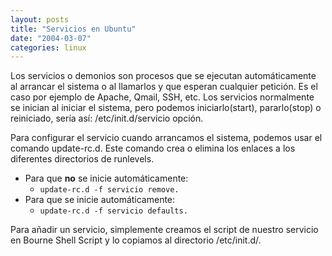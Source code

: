 ```yaml
---
layout: posts
title: "Servicios en Ubuntu"
date: "2004-03-07"
categories: linux
---
```


Los servicios o demonios son procesos que se ejecutan automáticamente al arrancar el sistema o al llamarlos y que esperan cualquier petición. Es el caso por ejemplo de Apache, Qmail, SSH, etc. Los servicios normalmente se inician al iniciar el sistema, pero podemos iniciarlo(start), pararlo(stop) o reiniciado, sería así: /etc/init.d/servicio opción.

Para configurar el servicio cuando arrancamos el sistema, podemos usar el comando update-rc.d. Este comando crea o elimina los enlaces a los diferentes directorios de runlevels.

- Para que **no** se inicie automáticamente:
    - `update-rc.d -f servicio remove.`
- Para que se inicie automáticamente:
    - `update-rc.d -f servicio defaults.`

Para añadir un servicio, simplemente creamos el script de nuestro servicio en Bourne Shell Script y lo copiamos al directorio /etc/init.d/.
